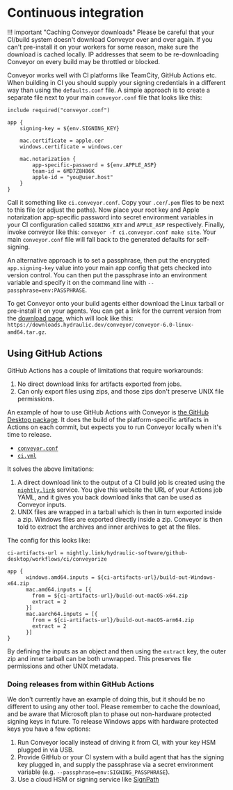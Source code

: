 # Continuous integration

!!! important "Caching Conveyor downloads"
    Please be careful that your CI/build system doesn't download Conveyor over and over again. If you can't pre-install it on your workers for some reason, make sure the download is cached locally. IP addresses that seem to be re-downloading Conveyor on every build may be throttled or blocked.

Conveyor works well with CI platforms like TeamCity, GitHub Actions etc. When building in CI you should supply your signing credentials in a different way than using the `defaults.conf` file. A simple approach is to create a separate file next to your main `conveyor.conf` file that looks like this:

```
include required("conveyor.conf")

app {
    signing-key = ${env.SIGNING_KEY}

    mac.certificate = apple.cer
    windows.certificate = windows.cer
    
    mac.notarization {
        app-specific-password = ${env.APPLE_ASP}
        team-id = 6MD7Z8H86K
        apple-id = "you@user.host"
    }
}
```

Call it something like `ci.conveyor.conf`. Copy your `.cer`/`.pem` files to be next to this file (or adjust the paths). Now place your root key and Apple notarization app-specific password into secret environment variables in your CI configuration called `SIGNING_KEY` and `APPLE_ASP` respectively. Finally, invoke conveyor like this: `conveyor -f ci.conveyor.conf make site`. Your main `conveyor.conf` file will fall back to the generated defaults for self-signing.  

An alternative approach is to set a passphrase, then put the encrypted `app.signing-key` value into your main app config that gets checked into version control. You can then put the passphrase into an environment variable and specify it on the command line with `--passphrase=env:PASSPHRASE`.

To get Conveyor onto your build agents either download the Linux tarball or pre-install it on your agents. You can get a link for the current version from the [download page](https://downloads.hydraulic.dev/conveyor/download.html), which will look like this: `https://downloads.hydraulic.dev/conveyor/conveyor-6.0-linux-amd64.tar.gz`.

## Using GitHub Actions

GitHub Actions has a couple of limitations that require workarounds:

1. No direct download links for artifacts exported from jobs.
2. Can only export files using zips, and those zips don't preserve UNIX file permissions.

An example of how to use GitHub Actions with Conveyor is [the GitHub Desktop package](https://github.com/hydraulic-software/github-desktop/). It does the build of the platform-specific artifacts in Actions on each commit, but expects you to run Conveyor locally when it's time to release.

* [`conveyor.conf`](https://github.com/hydraulic-software/github-desktop/blob/conveyorize/conveyor.conf)
* [`ci.yml`](https://github.com/hydraulic-software/github-desktop/blob/conveyorize/.github/workflows/ci.yml)

It solves the above limitations:

1. A direct download link to the output of a CI build job is created using the [`nightly.link`](https://www.nightly.link) service. You give this website the URL of your Actions job YAML, and it gives you back download links that can be used as Conveyor inputs. 
2. UNIX files are wrapped in a tarball which is then in turn exported inside a zip. Windows files are exported directly inside a zip. Conveyor is then told to extract the archives and inner archives to get at the files.

The config for this looks like:

```
ci-artifacts-url = nightly.link/hydraulic-software/github-desktop/workflows/ci/conveyorize

app {
      windows.amd64.inputs = ${ci-artifacts-url}/build-out-Windows-x64.zip
      mac.amd64.inputs = [{
        from = ${ci-artifacts-url}/build-out-macOS-x64.zip
        extract = 2
      }]
      mac.aarch64.inputs = [{
        from = ${ci-artifacts-url}/build-out-macOS-arm64.zip
        extract = 2
      }]
}
```

By defining the inputs as an object and then using the `extract` key, the outer zip and inner tarball can be both unwrapped. This preserves file permissions and other UNIX metadata.

### Doing releases from within GitHub Actions

We don't currently have an example of doing this, but it should be no different to using any other tool. Please remember to cache the download, and be aware that Microsoft plan to phase out non-hardware protected signing keys in future. To release Windows apps with hardware protected keys you have a few options:

1. Run Conveyor locally instead of driving it from CI, with your key HSM plugged in via USB.
2. Provide GitHub or your CI system with a build agent that has the signing key plugged in, and supply the passphrase via a secret environment variable (e.g. `--passphrase=env:SIGNING_PASSPHRASE`).
3. Use a cloud HSM or signing service like [SignPath](https://about.signpath.io/)
